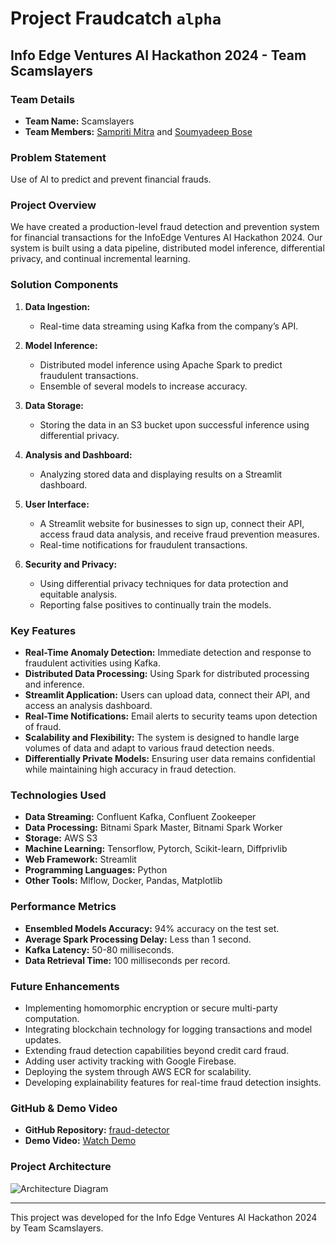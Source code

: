 # Project Fraudcatch `alpha`

## Info Edge Ventures AI Hackathon 2024 - Team Scamslayers

### Team Details
- **Team Name:** Scamslayers
- **Team Members:** [Sampriti Mitra](https://github.com/Sampriti03) and [Soumyadeep Bose](https://github.com/soumyadeepbose)

### Problem Statement
Use of AI to predict and prevent financial frauds.

### Project Overview
We have created a production-level fraud detection and prevention system for financial transactions for the InfoEdge Ventures AI Hackathon 2024. Our system is built using a data pipeline, distributed model inference, differential privacy, and continual incremental learning.

### Solution Components
1. **Data Ingestion:**
   - Real-time data streaming using Kafka from the company’s API.
   
2. **Model Inference:**
   - Distributed model inference using Apache Spark to predict fraudulent transactions.
   - Ensemble of several models to increase accuracy.
   
3. **Data Storage:**
   - Storing the data in an S3 bucket upon successful inference using differential privacy.
   
4. **Analysis and Dashboard:**
   - Analyzing stored data and displaying results on a Streamlit dashboard.
   
5. **User Interface:**
   - A Streamlit website for businesses to sign up, connect their API, access fraud data analysis, and receive fraud prevention measures.
   - Real-time notifications for fraudulent transactions.
   
6. **Security and Privacy:**
   - Using differential privacy techniques for data protection and equitable analysis.
   - Reporting false positives to continually train the models.

### Key Features
- **Real-Time Anomaly Detection:** Immediate detection and response to fraudulent activities using Kafka.
- **Distributed Data Processing:** Using Spark for distributed processing and inference.
- **Streamlit Application:** Users can upload data, connect their API, and access an analysis dashboard.
- **Real-Time Notifications:** Email alerts to security teams upon detection of fraud.
- **Scalability and Flexibility:** The system is designed to handle large volumes of data and adapt to various fraud detection needs.
- **Differentially Private Models:** Ensuring user data remains confidential while maintaining high accuracy in fraud detection.

### Technologies Used
- **Data Streaming:** Confluent Kafka, Confluent Zookeeper
- **Data Processing:** Bitnami Spark Master, Bitnami Spark Worker
- **Storage:** AWS S3
- **Machine Learning:** Tensorflow, Pytorch, Scikit-learn, Diffprivlib
- **Web Framework:** Streamlit
- **Programming Languages:** Python
- **Other Tools:** Mlflow, Docker, Pandas, Matplotlib

### Performance Metrics
- **Ensembled Models Accuracy:** 94% accuracy on the test set.
- **Average Spark Processing Delay:** Less than 1 second.
- **Kafka Latency:** 50-80 milliseconds.
- **Data Retrieval Time:** 100 milliseconds per record.

### Future Enhancements
- Implementing homomorphic encryption or secure multi-party computation.
- Integrating blockchain technology for logging transactions and model updates.
- Extending fraud detection capabilities beyond credit card fraud.
- Adding user activity tracking with Google Firebase.
- Deploying the system through AWS ECR for scalability.
- Developing explainability features for real-time fraud detection insights.

### GitHub & Demo Video
- **GitHub Repository:** [fraud-detector](https://github.com/soumyadeepbose/fraud-detector)
- **Demo Video:** [Watch Demo](https://drive.google.com/file/d/1izJ7p9-Au0fZBDVPAhrIiRB8sdAkQ1no/view?usp=sharing)

### Project Architecture
![Architecture Diagram](website/images/architecture_diagram.png)

---

This project was developed for the Info Edge Ventures AI Hackathon 2024 by Team Scamslayers.
